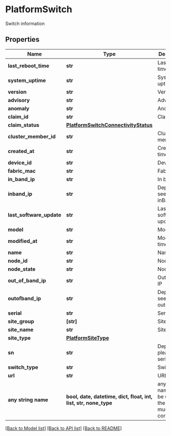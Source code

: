 # PlatformSwitch

Switch information

## Properties
Name | Type | Description | Notes
------------ | ------------- | ------------- | -------------
**last_reboot_time** | **str** | Last reboot time | 
**system_uptime** | **str** | System uptime | 
**version** | **str** | Version | 
**advisory** | **str** | Advisory | [optional] 
**anomaly** | **str** | Anomaly | [optional] 
**claim_id** | **str** | Claim ID | [optional] 
**claim_status** | [**PlatformSwitchConnectivityStatus**](PlatformSwitchConnectivityStatus.md) |  | [optional] 
**cluster_member_id** | **str** | Cluster member ID | [optional] 
**created_at** | **str** | Created timestamp | [optional] 
**device_id** | **str** | Device ID | [optional] 
**fabric_mac** | **str** | Fabric mac | [optional] 
**in_band_ip** | **str** | In band IP | [optional] 
**inband_ip** | **str** | Deprecating, see - inBandIP | [optional] 
**last_software_update** | **str** | Last software update | [optional] 
**model** | **str** | Model | [optional] 
**modified_at** | **str** | Modified timestamp | [optional] 
**name** | **str** | Name | [optional] 
**node_id** | **str** | Node ID | [optional] 
**node_state** | **str** | Node state | [optional] 
**out_of_band_ip** | **str** | Out of band IP | [optional] 
**outofband_ip** | **str** | Deprecating, see - outOfBandIP | [optional] 
**serial** | **str** | Serial | [optional] 
**site_group** | **[str]** | Site groups | [optional] 
**site_name** | **str** | Site name | [optional] 
**site_type** | [**PlatformSiteType**](PlatformSiteType.md) |  | [optional] 
**sn** | **str** | Deprecating, please see - serial | [optional] 
**switch_type** | **str** | Switch type | [optional] 
**url** | **str** | URL | [optional] 
**any string name** | **bool, date, datetime, dict, float, int, list, str, none_type** | any string name can be used but the value must be the correct type | [optional]

[[Back to Model list]](../README.md#documentation-for-models) [[Back to API list]](../README.md#documentation-for-api-endpoints) [[Back to README]](../README.md)


